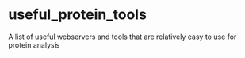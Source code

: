 # useful_protein_tools
A list of useful webservers and tools that are relatively easy to use for protein analysis
